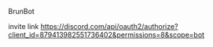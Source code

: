 BrunBot

invite link https://discord.com/api/oauth2/authorize?client_id=879413982551736402&permissions=8&scope=bot